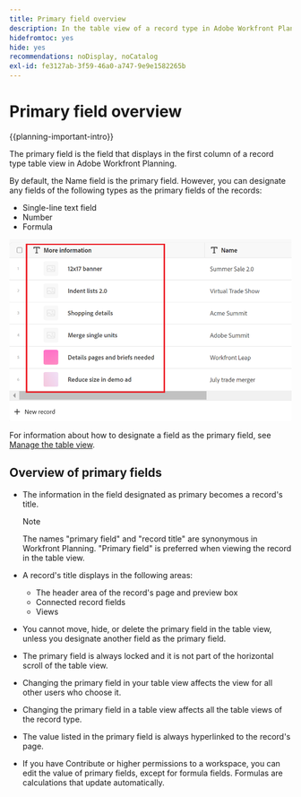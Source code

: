 ```yaml
---
title: Primary field overview
description: In the table view of a record type in Adobe Workfront Planning, you can designate a single-line text, number, or formula field as the primary field. The primary field becomes the title of the records of that type.
hidefromtoc: yes
hide: yes
recommendations: noDisplay, noCatalog
exl-id: fe3127ab-3f59-46a0-a747-9e9e1582265b
---
```

<!--update the metadata with real information when making this available in TOC and in the left nav-->

# Primary field overview

{{planning-important-intro}}

The primary field is the field that displays in the first column of a record type table view in Adobe Workfront Planning. 

By default, the Name field is the primary field. However, you can designate any fields of the following types as the primary fields of the records: 

* Single-line text field
* Number
* Formula

![](assets/another-text-field-as-a-primary-field-highlighted.png)

For information about how to designate a field as the primary field, see [Manage the table view](/help/quicksilver/planning/views/manage-the-table-view.md). 

## Overview of primary fields

* The information in the field designated as primary becomes a record's title. 

    >[!NOTE]
    >
    >    The names "primary field" and "record title" are synonymous in Workfront Planning. "Primary field" is preferred when viewing the record in the table view.


* A record's title displays in the following areas: 

    * The header area of the record's page and preview box
    * Connected record fields
    * Views
* You cannot move, hide, or delete the primary field in the table view, unless you designate another field as the primary field. 
* The primary field is always locked and it is not part of the horizontal scroll of the table view. 
* Changing the primary field in your table view affects the view for all other users who choose it.
* Changing the primary field in a table view affects all the table views of the record type. 
* The value listed in the primary field is always hyperlinked to the record's page.
* If you have Contribute or higher permissions to a workspace, you can edit the value of primary fields, except for formula fields. Formulas are calculations that update automatically.
